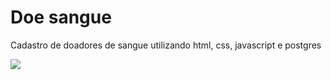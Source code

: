 # Doe sangue

Cadastro de doadores de sangue utilizando html, css, javascript e postgres

<img src="https://media-exp1.licdn.com/dms/image/C4E22AQEWiGCi9fPgiw/feedshare-shrink_800/0?e=1587600000&v=beta&t=a20uWsz0AI1dA4DUFcpvB3P0gTnbiwLtrSOaBjkcXBU"/>
